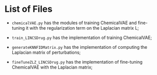 # List of Files

- `chemicalVAE.py` has the modules of training ChemicalVAE and fine-tuning it with the regularization term on the Laplacian matrix L;

- `train_LINCSDrug.py` has the implementation of training ChemicalVAE;

- `generateKNNFIDMatrix.py` has the implementation of computing the Laplacian matrix of perturbations;

- `fineTuneZLZ_LINCSDrug.py` has the implementation of fine-tuning ChemicalVAE with the Laplacian matrix;


